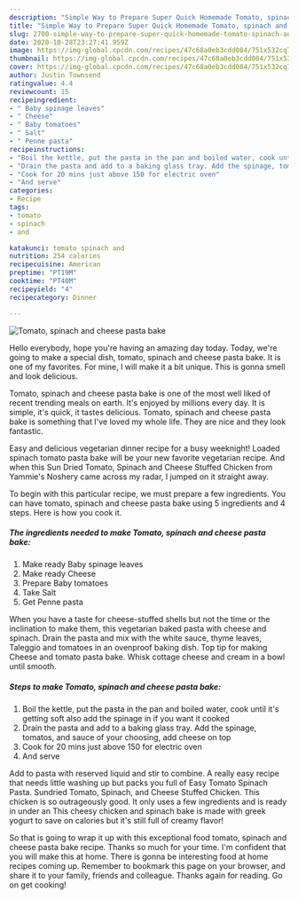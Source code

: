 ```yaml
---
description: "Simple Way to Prepare Super Quick Homemade Tomato, spinach and cheese pasta bake"
title: "Simple Way to Prepare Super Quick Homemade Tomato, spinach and cheese pasta bake"
slug: 2700-simple-way-to-prepare-super-quick-homemade-tomato-spinach-and-cheese-pasta-bake
date: 2020-10-28T23:27:41.959Z
image: https://img-global.cpcdn.com/recipes/47c68a0eb3cdd084/751x532cq70/tomato-spinach-and-cheese-pasta-bake-recipe-main-photo.jpg
thumbnail: https://img-global.cpcdn.com/recipes/47c68a0eb3cdd084/751x532cq70/tomato-spinach-and-cheese-pasta-bake-recipe-main-photo.jpg
cover: https://img-global.cpcdn.com/recipes/47c68a0eb3cdd084/751x532cq70/tomato-spinach-and-cheese-pasta-bake-recipe-main-photo.jpg
author: Justin Townsend
ratingvalue: 4.4
reviewcount: 15
recipeingredient:
- " Baby spinage leaves"
- " Cheese"
- " Baby tomatoes"
- " Salt"
- " Penne pasta"
recipeinstructions:
- "Boil the kettle, put the pasta in the pan and boiled water, cook until it&#39;s getting soft also add the spinage in if you want it cooked"
- "Drain the pasta and add to a baking glass tray. Add the spinage, tomatos, and sauce of your choosing, add cheese on top"
- "Cook for 20 mins just above 150 for electric oven"
- "And serve"
categories:
- Recipe
tags:
- tomato
- spinach
- and

katakunci: tomato spinach and 
nutrition: 254 calories
recipecuisine: American
preptime: "PT19M"
cooktime: "PT40M"
recipeyield: "4"
recipecategory: Dinner

---
```



![Tomato, spinach and cheese pasta bake](https://img-global.cpcdn.com/recipes/47c68a0eb3cdd084/751x532cq70/tomato-spinach-and-cheese-pasta-bake-recipe-main-photo.jpg)

Hello everybody, hope you're having an amazing day today. Today, we're going to make a special dish, tomato, spinach and cheese pasta bake. It is one of my favorites. For mine, I will make it a bit unique. This is gonna smell and look delicious.

Tomato, spinach and cheese pasta bake is one of the most well liked of recent trending meals on earth. It's enjoyed by millions every day. It is simple, it's quick, it tastes delicious. Tomato, spinach and cheese pasta bake is something that I've loved my whole life. They are nice and they look fantastic.

Easy and delicious vegetarian dinner recipe for a busy weeknight! Loaded spinach tomato pasta bake will be your new favorite vegetarian recipe. And when this Sun Dried Tomato, Spinach and Cheese Stuffed Chicken from Yammie&#39;s Noshery came across my radar, I jumped on it straight away.


To begin with this particular recipe, we must prepare a few ingredients. You can have tomato, spinach and cheese pasta bake using 5 ingredients and 4 steps. Here is how you cook it.

<!--inarticleads1-->

##### The ingredients needed to make Tomato, spinach and cheese pasta bake:

1. Make ready  Baby spinage leaves
1. Make ready  Cheese
1. Prepare  Baby tomatoes
1. Take  Salt
1. Get  Penne pasta


When you have a taste for cheese-stuffed shells but not the time or the inclination to make them, this vegetarian baked pasta with cheese and spinach. Drain the pasta and mix with the white sauce, thyme leaves, Taleggio and tomatoes in an ovenproof baking dish. Top tip for making Cheese and tomato pasta bake. Whisk cottage cheese and cream in a bowl until smooth. 

<!--inarticleads2-->

##### Steps to make Tomato, spinach and cheese pasta bake:

1. Boil the kettle, put the pasta in the pan and boiled water, cook until it&#39;s getting soft also add the spinage in if you want it cooked
1. Drain the pasta and add to a baking glass tray. Add the spinage, tomatos, and sauce of your choosing, add cheese on top
1. Cook for 20 mins just above 150 for electric oven
1. And serve


Add to pasta with reserved liquid and stir to combine. A really easy recipe that needs little washing up but packs you full of Easy Tomato Spinach Pasta. Sundried Tomato, Spinach, and Cheese Stuffed Chicken. This chicken is so outrageously good. It only uses a few ingredients and is ready in under an This cheesy chicken and spinach bake is made with greek yogurt to save on calories but it&#39;s still full of creamy flavor! 

So that is going to wrap it up with this exceptional food tomato, spinach and cheese pasta bake recipe. Thanks so much for your time. I'm confident that you will make this at home. There is gonna be interesting food at home recipes coming up. Remember to bookmark this page on your browser, and share it to your family, friends and colleague. Thanks again for reading. Go on get cooking!
